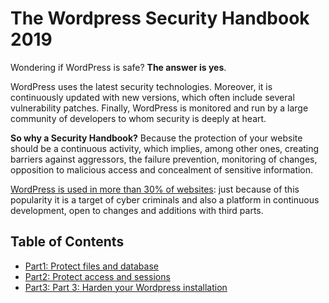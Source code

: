 # The Wordpress Security Handbook 2019

Wondering if WordPress is safe? **The answer is yes**.

WordPress uses the latest security technologies. Moreover, it is continuously updated with new versions, which often include several vulnerability patches. Finally, WordPress is monitored and run by a large community of developers to whom security is deeply at heart.

**So why a Security Handbook?**
Because the protection of your website should be a continuous activity, which implies, among other ones, creating barriers against aggressors, the failure prevention, monitoring of changes, opposition to malicious access and concealment of sensitive information.

[WordPress is used in more than 30% of websites](https://w3techs.com/technologies/history_overview/content_management/all/y): just because of this popularity it is a target of cyber criminals and also a platform in continuous development, open to changes and additions with third parts.

## Table of Contents

- [Part1: Protect files and database](https://github.com/lucagrandicelli/wordpress-security-handbook-2019/tree/master/01-protect-files-and-database)
- [Part2: Protect access and sessions](https://github.com/lucagrandicelli/wordpress-security-handbook-2019/tree/master/02-protect-access-and-sessions)
- [Part3: Part 3: Harden your Wordpress installation](https://github.com/lucagrandicelli/wordpress-security-handbook-2019/tree/master/03-harden-your-wordpress-installation)
